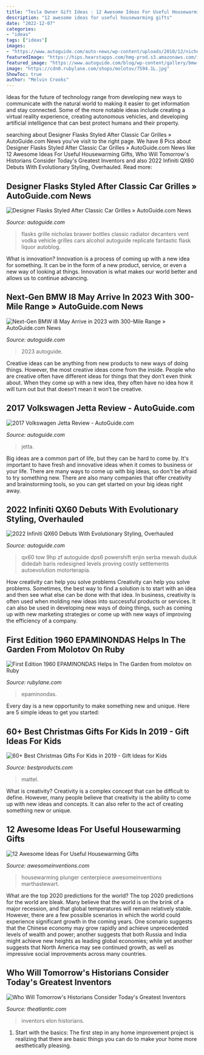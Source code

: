 ```yaml
---
title: "Tesla Owner Gift Ideas : 12 Awesome Ideas For Useful Housewarming Gifts"
description: "12 awesome ideas for useful housewarming gifts"
date: "2022-12-07"
categories:
- "ideas"
tags: ["ideas"]
images:
- "https://www.autoguide.com/auto-news/wp-content/uploads/2010/12/nicholas-brawer-grille-flasks.jpg"
featuredImage: "https://hips.hearstapps.com/hmg-prod.s3.amazonaws.com/images/gifts-kids-pin-1543866762.jpg?crop=1xw:1xh;center,top&amp;resize=480:*"
featured_image: "https://www.autoguide.com/blog/wp-content/gallery/bmw-i8-official-photos/BMW-i8-11.jpg"
image: "https://cdn0.rubylane.com/shops/molotov/7594.1L.jpg"
ShowToc: true
author: "Melvin Crooks"
---
```



Ideas for the future of technology range from developing new ways to communicate with the natural world to making it easier to get information and stay connected. Some of the more notable ideas include creating a virtual reality experience, creating autonomous vehicles, and developing artificial intelligence that can best protect humans and their property.

	

		
searching about Designer Flasks Styled After Classic Car Grilles » AutoGuide.com News you've visit to the right page. We have 8 Pics about Designer Flasks Styled After Classic Car Grilles » AutoGuide.com News like 12 Awesome Ideas For Useful Housewarming Gifts, Who Will Tomorrow&#039;s Historians Consider Today&#039;s Greatest Inventors and also 2022 Infiniti QX60 Debuts With Evolutionary Styling, Overhauled. Read more:
		
    
## Designer Flasks Styled After Classic Car Grilles » AutoGuide.com News

<img loading=lazy src="https://www.autoguide.com/auto-news/wp-content/uploads/2010/12/nicholas-brawer-grille-flasks.jpg" onerror="this.onerror=null;this.src='https://tse4.mm.bing.net/th?id=OIP.QWDJUSx8ZPzz1SMhVZH7vgHaFB&amp;pid=15.1';" alt="Designer Flasks Styled After Classic Car Grilles » AutoGuide.com News">

_Source: autoguide.com_

>flasks grille nicholas brawer bottles classic radiator decanters vent vodka vehicle grilles cars alcohol autoguide replicate fantastic flask liquor autoblog. 

	

What is innovation?
Innovation is a process of coming up with a new idea for something. It can be in the form of a new product, service, or even a new way of looking at things. Innovation is what makes our world better and allows us to continue advancing.

    
## Next-Gen BMW I8 May Arrive In 2023 With 300-Mile Range » AutoGuide.com News

<img loading=lazy src="https://www.autoguide.com/blog/wp-content/gallery/bmw-i8-official-photos/BMW-i8-11.jpg" onerror="this.onerror=null;this.src='https://tse4.mm.bing.net/th?id=OIP.MaXgJi2lWCTDPout8MKUzgHaE7&amp;pid=15.1';" alt="Next-Gen BMW i8 May Arrive in 2023 with 300-Mile Range » AutoGuide.com News">

_Source: autoguide.com_

>2023 autoguide. 

	

Creative ideas can be anything from new products to new ways of doing things. However, the most creative ideas come from the inside. People who are creative often have different ideas for things that they don’t even think about. When they come up with a new idea, they often have no idea how it will turn out but that doesn’t mean it won’t be creative.

    
## 2017 Volkswagen Jetta Review - AutoGuide.com

<img loading=lazy src="https://www.autoguide.com/blog/wp-content/gallery/2017-volkswagen-jetta-review/2017-Volkswagen-Jetta-Review-9.jpg" onerror="this.onerror=null;this.src='https://tse1.mm.bing.net/th?id=OIP.J0kzQS5O30UTs09ClZLQQAHaE7&amp;pid=15.1';" alt="2017 Volkswagen Jetta Review - AutoGuide.com">

_Source: autoguide.com_

>jetta. 

	

Big ideas are a common part of life, but they can be hard to come by. It's important to have fresh and innovative ideas when it comes to business or your life. There are many ways to come up with big ideas, so don't be afraid to try something new. There are also many companies that offer creativity and brainstorming tools, so you can get started on your big ideas right away.

    
## 2022 Infiniti QX60 Debuts With Evolutionary Styling, Overhauled

<img loading=lazy src="https://www.autoguide.com/blog/wp-content/uploads/2021/06/2022-Infiniti-QX60-Debut-featured.jpg" onerror="this.onerror=null;this.src='https://tse3.mm.bing.net/th?id=OIP.YJIdS4trACSQ3yU5yPGw6QHaEi&amp;pid=15.1';" alt="2022 Infiniti QX60 Debuts With Evolutionary Styling, Overhauled">

_Source: autoguide.com_

>qx60 tow 9hp zf autoguide dps6 powershift enjin serba mewah duduk didedah baris redesigned levels proving costly settlements autoevolution motorterapia. 

	

How creativity can help you solve problems
Creativity can help you solve problems. Sometimes, the best way to find a solution is to start with an idea and then see what else can be done with that idea. In business, creativity is often used when molding new ideas into successful products or services. It can also be used in developing new ways of doing things, such as coming up with new marketing strategies or come up with new ways of improving the efficiency of a company.

    
## First Edition 1960 EPAMINONDAS Helps In The Garden From Molotov On Ruby

<img loading=lazy src="https://cdn0.rubylane.com/shops/molotov/7594.1L.jpg" onerror="this.onerror=null;this.src='https://tse4.mm.bing.net/th?id=OIP.7XGZ9z42B1g3lb17kpOOxgHaKE&amp;pid=15.1';" alt="First Edition 1960 EPAMINONDAS Helps In The Garden from molotov on Ruby">

_Source: rubylane.com_

>epaminondas. 

	

Every day is a new opportunity to make something new and unique. Here are 5 simple ideas to get you started: 

    
## 60+ Best Christmas Gifts For Kids In 2019 - Gift Ideas For Kids

<img loading=lazy src="https://hips.hearstapps.com/hmg-prod.s3.amazonaws.com/images/gifts-kids-pin-1543866762.jpg?crop=1xw:1xh;center,top&amp;resize=480:*" onerror="this.onerror=null;this.src='https://tse3.mm.bing.net/th?id=OIP.PCvHNqtPHdyAxU_xxdhKggHaLH&amp;pid=15.1';" alt="60+ Best Christmas Gifts For Kids in 2019 - Gift Ideas for Kids">

_Source: bestproducts.com_

>mattel. 

	

What is creativity?
Creativity is a complex concept that can be difficult to define. However, many people believe that creativity is the ability to come up with new ideas and concepts. It can also refer to the act of creating something new or unique.

    
## 12 Awesome Ideas For Useful Housewarming Gifts

<img loading=lazy src="https://www.awesomeinventions.com/wp-content/uploads/2016/01/Sipmi.jpg" onerror="this.onerror=null;this.src='https://tse2.mm.bing.net/th?id=OIP.E5AZcUlbrJQIxx7t-TFdMAHaJ4&amp;pid=15.1';" alt="12 Awesome Ideas For Useful Housewarming Gifts">

_Source: awesomeinventions.com_

>housewarming plunger centerpiece awesomeinventions marthastewart. 

	

What are the top 2020 predictions for the world?
The top 2020 predictions for the world are bleak. Many believe that the world is on the brink of a major recession, and that global temperatures will remain relatively stable. However, there are a few possible scenarios in which the world could experience significant growth in the coming years. One scenario suggests that the Chinese economy may grow rapidly and achieve unprecedented levels of wealth and power; another suggests that both Russia and India might achieve new heights as leading global economies; while yet another suggests that North America may see continued growth, as well as impressive social improvements across many countries.

    
## Who Will Tomorrow&#039;s Historians Consider Today&#039;s Greatest Inventors

<img loading=lazy src="https://cdn.theatlantic.com/assets/media/img/posts/musk.jpg" onerror="this.onerror=null;this.src='https://tse1.mm.bing.net/th?id=OIP.sW3dXl2KLN4Arip1hEEYOAHaFj&amp;pid=15.1';" alt="Who Will Tomorrow&#039;s Historians Consider Today&#039;s Greatest Inventors">

_Source: theatlantic.com_

>inventors elon historians. 

	

1. Start with the basics: The first step in any home improvement project is realizing that there are basic things you can do to make your home more aesthetically pleasing.

